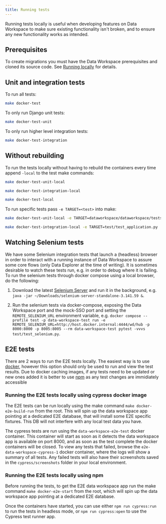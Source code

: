 ```yaml
---
title: Running tests
---
```


Running tests locally is useful when developing features on Data Workspace to make sure existing functionality isn't broken, and to ensure any new functionality works as intended.


## Prerequisites

To create migrations you must have the Data Workspace prerequisites and cloned its source code. See [Running locally](running-locally.md) for details.


## Unit and integration tests

To run all tests:

```bash
make docker-test
```

To only run Django unit tests:

```bash
make docker-test-unit
```

To only run higher level integration tests:

```bash
make docker-test-integration
```


## Without rebuilding

To run the tests locally without having to rebuild the containers every time append `-local` to the test make commands:

```bash
make docker-test-unit-local
```

```bash
make docker-test-integration-local
```

```bash
make docker-test-local
```

To run specific tests pass `-e TARGET=<test>` into make:

```bash
make docker-test-unit-local -e TARGET=dataworkspace/dataworkspace/tests/test_admin.py::TestCustomAdminSite::test_non_admin_access
```

```bash
make docker-test-integration-local -e TARGET=test/test_application.py
```


## Watching Selenium tests

We have some Selenium integration tests that launch a (headless) browser in order to interact with a running instance of Data Workspace to assure some core flows (only Data Explorer at the time of writing). It is sometimes desirable to watch these tests run, e.g. in order to debug where it is failing. To run the selenium tests through docker compose using a local browser, do the following:

1. Download the latest [Selenium Server](https://www.selenium.dev/downloads/) and run it in the background, e.g. `java -jar ~/Downloads/selenium-server-standalone-3.141.59 &`.

2. Run the selenium tests via docker-compose, exposing the Data Workspace port and the mock-SSO port and setting the `REMOTE_SELENIUM_URL` environment variable, e.g. `docker compose --profile test -p data-workspace-test run -e REMOTE_SELENIUM_URL=http://host.docker.internal:4444/wd/hub -p 8000:8000 -p 8005:8005 --rm data-workspace-test pytest -vvvs test/test_selenium.py`.

## E2E tests

There are 2 ways to run the E2E tests locally. The easiest way is to use [docker](#running-the-e2e-tests-locally-using-cypress-docker-image), however this option should only be used to run and view the test results. Due to docker caching images, if any tests need to be updated or new ones added it is better to use [npm](#running-the-e2e-tests-locally-using-npm) as any test changes are immidiately accessible

### Running the E2E tests locally using cypress docker image

The E2E tests can be run locally using the make command `make docker-e2e-build-run` from the root. This will spin up the data workspace app pointing at a dedicated E2E database, that will install some E2E specific fixtures. This DB will not interfere with any local test data you have.

The cypress tests are run using the `data-workspace-e2e-test` docker container. This container will start as soon as it detects the data workspace app is available on port 8000, and as soon as the test complete the docker containers will be closed. To view any tests that failed, browse the `e2e-data-workspace-cypress-1` docker container, where the logs will show a summary of all tests. Any failed tests will also have their screenshots saved in the `cypress/screenshots` folder in your local environment.

### Running the E2E tests locally using npm

Before running the tests, to get the E2E data workspace app run the make command `make docker-e2e-start` from the root, which will spin up the data workspace app pointing at a dedicated E2E database.

Once the containers have started, you can use either `npm run cypress:run` to run the tests in headless mode, or `npm run cypress:open` to use the Cypress test runner app.